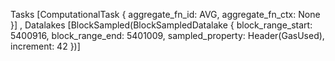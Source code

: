 Tasks [ComputationalTask { aggregate_fn_id: AVG, aggregate_fn_ctx: None }]
, Datalakes [BlockSampled(BlockSampledDatalake { block_range_start: 5400916, block_range_end: 5401009, sampled_property: Header(GasUsed), increment: 42 })] 
